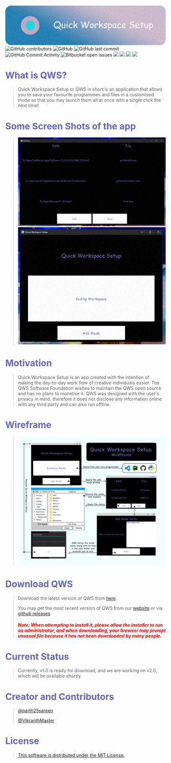 ![](./Img/Banner.webp)
![GitHub contributors](https://img.shields.io/github/contributors/parth25sareen/Quick-Workspace-Setup?color=9cf&style=for-the-badge)
![GitHub](https://img.shields.io/github/license/parth25sareen/Quick-Workspace-Setup?color=9cf&style=for-the-badge)
![GitHub last commit](https://img.shields.io/github/last-commit/parth25sareen/Quick-Workspace-Setup?color=9cf&style=for-the-badge)
![GitHub Commit Activity](https://img.shields.io/github/commit-activity/w/parth25sareen/quick-workspace-setup?color=9cf&style=for-the-badge)
![Bitbucket open issues](https://img.shields.io/bitbucket/issues/parth25sareen/Quick-Workspace-Setup?color=9cf&style=for-the-badge)
![](https://img.shields.io/github/languages/count/parth25sareen/quick-workspace-setup?logo=9cf&style=for-the-badge)
![](https://img.shields.io/github/pipenv/locked/python-version/parth25sareen/quick-workspace-setup?color=yellow&style=for-the-badge)
![](https://img.shields.io/github/repo-size/parth25sareen/quick-workspace-setup?color=success&style=for-the-badge)
![](https://img.shields.io/github/workflow/status/parth25sareen/quick-workspace-setup/CodeQL?color=important&style=for-the-badge)
## <h1 style='color: #6366b7'> What is QWS? </h1>

> Quick Workspace Setup or QWS in short is an application that allows you to save your favourite programmes and files in a customised mode so that you may launch them all at once with a single click the next time!
## <h1 style='color: #6366b7'> Some Screen Shots of the app </h1>

>![](./Img/Add_mode.webp)
>![](./Img/Open_mode.webp)
## <h1 style='color: #6366b7'> Motivation </h1>
> Quick Workspace Setup is an app created with the intention of making the day-to-day work flow of creative individuals easier. The QWS Software Foundation wishes to maintain the QWS open source and has no plans to monetise it. QWS was designed with the user's privacy in mind, therefore it does not disclose any information online with any third party and can also run offline.

## <h1 style='color: #6366b7'> Wireframe </h1>

>![](./Img/Wireframe.webp)

## <h1 style='color: #6366b7'> Download QWS</h1>

> Download the latest version of QWS from [here](https://github.com/parth25sareen/Quick-Workspace-Setup/releases/download/v1.0.1/QWS.Installer.exe).
>
> You may get the most recent version of QWS from our [website](https://parth25sareen.github.io/Quick-Workspace-Setup/website/home_1.0.html) or via [github releases](https://github.com/parth25sareen/Quick-Workspace-Setup/releases/tag/v1.0.1) 
>
> #### <b style='color: red'> _Note: When attempting to install it, please allow the installer to run as administrator, and when downloading, your browser may prompt unusual file because it has not been downloaded by many people._ </b>

## <h1 style='color: #6366b7'>Current Status</h1>

> Currently, v1.0 is ready for download, and we are working on v2.0, which will be available shortly.

## <h1 style='color: #6366b7'> Creator and Contributors </h1>
>[@parth25sareen](https://github.com/parth25sareen)
> 
>[@VikranthMaster](https://github.com/VikranthMaster)

## <h1 style='color: #6366b7'> License </h1>
> [This software is distributed under the MIT License.](LICENSE)

</body>
